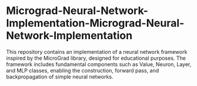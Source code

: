 # Micrograd-Neural-Network-Implementation-Micrograd-Neural-Network-Implementation
This repository contains an implementation of a neural network framework inspired by the MicroGrad library, designed for educational purposes. The framework includes fundamental components such as Value, Neuron, Layer, and MLP classes, enabling the construction, forward pass, and backpropagation of simple neural networks.
